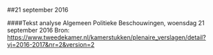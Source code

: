##21 september 2016

####Tekst analyse Algemeen Politieke Beschouwingen, woensdag 21 september 2016
Bron: https://www.tweedekamer.nl/kamerstukken/plenaire_verslagen/detail?vj=2016-2017&nr=2&version=2
